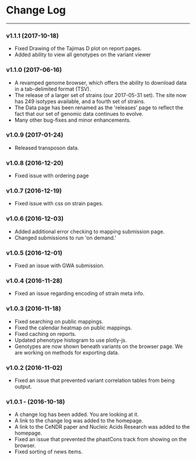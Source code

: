 # Change Log

--- 

### v1.1.1 (2017-10-18)

* Fixed Drawing of the Tajimas D plot on report pages.
* Added ability to view all genotypes on the variant viewer

### v1.1.0 (2017-06-16)

* A revamped genome browser, which offers the ability to download data in a tab-delimited format (TSV).
* The release of a larger set of strains (our 2017-05-31 set). The site now has 249 isotypes available, and a fourth set of strains.
* The Data page has been renamed as the 'releases' page to reflect the fact that our set of genomic data continues to evolve.
* Many other bug-fixes and minor enhancements.

### v1.0.9 (2017-01-24)

* Released transposon data.

### v1.0.8 (2016-12-20)

* Fixed issue with ordering page

### v1.0.7 (2016-12-19)

* Fixed issue with css on strain pages.

### v1.0.6 (2016-12-03)

* Added additional error checking to mapping submission page.
* Changed submissions to run 'on demand.'

### v1.0.5 (2016-12-01)

* Fixed an issue with GWA submission.

### v1.0.4 (2016-11-28)

* Fixed an issue regarding encoding of strain meta info.

### v1.0.3 (2016-11-18)

* Fixed searching on public mappings.
* Fixed the calendar heatmap on public mappings.
* Fixed caching on reports.
* Updated phenotype histogram to use plotly-js.
* Genotypes are now shown beneath variants on the browser page. We are working on methods for exporting data.

### v1.0.2 (2016-11-02)

* Fixed an issue that prevented variant correlation tables from being output.

### v1.0.1 - (2016-10-18)

* A change log has been added. You are looking at it.
* A link to the change log was added to the homepage.
* A link to the CeNDR paper and Nucleic Acids Research was added to the homepage.
* Fixed an issue that prevented the phastCons track from showing on the browser.
* Fixed sorting of news items.
